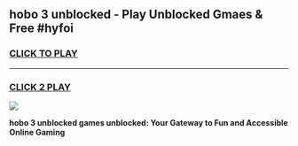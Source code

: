 
## hobo 3 unblocked - Play Unblocked Gmaes & Free #hyfoi
<h3>
<a href="https://news.freeplayer.one?title=hobo_3_unblocked&ref=24F">CLICK TO PLAY</a></h3>
<hr>

<h3>
<a href="https://news.freeplayer.one?title=hobo_3_unblocked&ref=24F">CLICK 2 PLAY</a>
  
</h3>

<a href="https://news.freeplayer.one?title=hobo_3_unblocked&ref=24F/"><img src="https://clearcache.store/games.png"></a>


**hobo 3 unblocked games unblocked: Your Gateway to Fun and Accessible Online Gaming**
